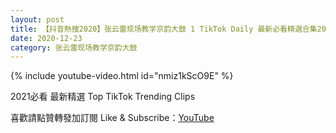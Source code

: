 ```yaml
---
layout: post
title: 【抖音熱搜2020】张云雷现场教学京韵大鼓 1 TikTok Daily 最新必看精選合集2020 12 23
date: 2020-12-23
category: 张云雷现场教学京韵大鼓
---
```


{% include youtube-video.html id="nmiz1kScO9E" %}

2021必看 最新精選 Top TikTok Trending Clips

喜歡請點贊轉發加訂閱 Like & Subscribe：[YouTube](https://www.youtube.com/channel/UCAoR7VcanIPd04uEq_GIylA/videos)

